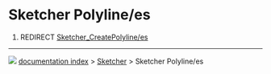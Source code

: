 # Sketcher Polyline/es
1.  REDIRECT [Sketcher_CreatePolyline/es](Sketcher_CreatePolyline/es.md)



---
![](images/Button_right.svg) [documentation index](../README.md) > [Sketcher](Sketcher_Workbench.md) > Sketcher Polyline/es
